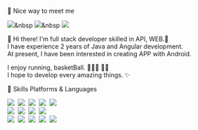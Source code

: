 
🤞 Nice way to meet me <br/>

<a href="https://r-o-p.tistory.com/"><img src="https://img.shields.io/badge/Blog-lightgrey?style=flat-square&logo=Tistory&logoColor=000000"/></a>&nbsp
<a href="https://www.instagram.com/rrmng/"><img src="https://img.shields.io/badge/Instagram-ff69b4?style=flat-square&logo=instagram&logoColor=000000"/></a>&nbsp
<a href="mailto:rrumang@gmail.com"><img src="https://img.shields.io/badge/rrumang@gmail.com-D14836?style=flat-square&logo&logo=gmail&logoColor=000000&link=mailto:rrumang@gmail.com"/></a>


👋  Hi there! I'm full stack developer skilled in API, WEB.🥇<br/>
I have experience 2 years of Java and Angular development.<br/>
At present, I have been interested in creating APP with Android.<br/>

I enjoy running, basketBall. ⛹🏻‍♂️ 🏃🏻<br/>
I hope to develop every amazing things. ✨


💪 Skills
Platforms & Languages
<p align="left">
  <img src="https://img.shields.io/badge/Java-007396?style=flat-square&logo=Java&logoColor=white"/></a>&nbsp
  <img src="https://img.shields.io/badge/Javascript-ffb13b?style=flat-square&logo=javascript&logoColor=white"/></a>&nbsp
  <img src="https://img.shields.io/badge/TypeScript-blue?style=flat-square&logo=TypeScript&logoColor=white"/></a>&nbsp
  <img src="https://img.shields.io/badge/Angular-red?style=flat-square&logo=Angular&logoColor=white"/></a>&nbsp
  <img src="https://img.shields.io/badge/React-skyblue?style=flat-square&logo=React&logoColor=white"/></a>&nbsp
  <br>
  <img src="https://img.shields.io/badge/Spring-6DB33F?style=flat-square&logo=Spring&logoColor=white"/></a>&nbsp
  <img src="https://img.shields.io/badge/SpringBoot-6DB33F?style=flat-square&logo=SpringBoot&logoColor=white"/></a>&nbsp
  <img src="https://img.shields.io/badge/Node.js-339933?style=flat-square&logo=Node.js&logoColor=white"/></a>&nbsp
  <img src="https://img.shields.io/badge/Android-3DDC84?style=flat-square&logo=Android&logoColor=white"/></a>&nbsp
  <br>
  <img src="https://img.shields.io/badge/Mysql-E6B91E?style=flat-square&logo=MySql&logoColor=white"/></a>&nbsp
  <img src="https://img.shields.io/badge/MariaDB-lightblue?style=flat-square&logo=MySql&logoColor=white"/></a>&nbsp
  <img src="https://img.shields.io/badge/AWS-232F3E?style=flat-square&logo=AmazonAWS&logoColor=white"/></a>&nbsp
  <img src="https://img.shields.io/badge/Firebase-FFCA28?style=flat-square&logo=Firebase&logoColor=white"/></a>&nbsp
  <img src="https://img.shields.io/badge/Jenkins-D24939?style=flat-square&logo=Jenkins&logoColor=white"/></a>&nbsp 
</p>
